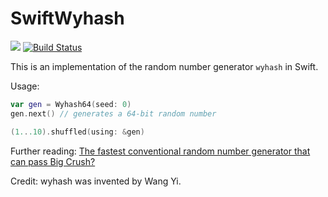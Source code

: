 # SwiftWyhash

<a href="https://github.com/apple/swift-package-manager"><img src="https://img.shields.io/badge/Swift%20Package%20Manager-compatible-brightgreen.svg"/></a>
[![Build Status](https://travis-ci.org/lemire/SwiftWyhash.svg?branch=master)](https://travis-ci.org/lemire/SwiftWyhash)

This is an implementation of the random number generator `wyhash` in Swift.

Usage:

```swift
var gen = Wyhash64(seed: 0)
gen.next() // generates a 64-bit random number

(1...10).shuffled(using: &gen)
```

Further reading: [The fastest conventional random number generator that can pass Big Crush?](https://lemire.me/blog/2019/03/19/the-fastest-conventional-random-number-generator-that-can-pass-big-crush/)

Credit: wyhash was invented by Wang Yi.
